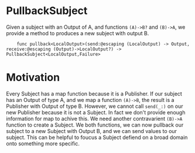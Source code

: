 # PullbackSubject


Given a subject with an Output of A, and functions `(A)->B?` and `(B)->A`, we provide a method to produces a new subject with output B.

```
    func pullback<LocalOutput>(send:@escaping (LocalOutput) -> Output, receive:@escaping (Output)->LocalOutput?) -> PullbackSubject<LocalOutput,Failure>
```

# Motivation

Every Subject has a map function because it is a Publisher. If our subject has an Output of type A, and we map a function `(A)->B`, the result is a Publisher with Output of type B. However, we cannot call `send(_:)` on our new Publisher because it is not a Subject.  In fact we don't provide enough information for map to achive this. We need another contravarient `(B)->A` function to create a Subject.  We both functions, we can now pullback our subject to a new Subject with Output B, and we can send values to our subject. This can be helpful to foucus a Subject defiend on a broad domain onto something more specific.






